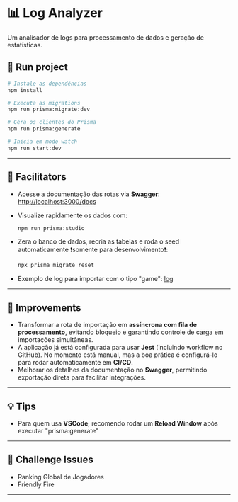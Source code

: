 # 📊 Log Analyzer

Um analisador de logs para processamento de dados e geração de estatísticas.

## 🚀 Run project

```bash
# Instale as dependências
npm install

# Executa as migrations
npm run prisma:migrate:dev

# Gera os clientes do Prisma
npm run prisma:generate

# Inicia em modo watch
npm run start:dev
```

---

## 📖 Facilitators

- Acesse a documentação das rotas via **Swagger**: [http://localhost:3000/docs](http://localhost:3000/docs)
- Visualize rapidamente os dados com:

  ```bash
  npm run prisma:studio
  ```

- Zera o banco de dados, recria as tabelas e roda o seed automaticamente ❗somente para desenvolvimento❗:
  ```bash
  npx prisma migrate reset
  ```
- Exemplo de log para importar com o tipo "game": [log](assets/game-log-example.log)

---

## 🔧 Improvements

- Transformar a rota de importação em **assíncrona com fila de processamento**, evitando bloqueio e garantindo controle de carga em importações simultâneas.
- A aplicação já está configurada para usar **Jest** (incluindo workflow no GitHub). No momento está manual, mas a boa prática é configurá-lo para rodar automaticamente em **CI/CD**.
- Melhorar os detalhes da documentação no **Swagger**, permitindo exportação direta para facilitar integrações.

---

## 💡 Tips

- Para quem usa **VSCode**, recomendo rodar um **Reload Window** após executar "prisma:generate"

---

## 🎯 Challenge Issues

- Ranking Global de Jogadores
- Friendly Fire

---
